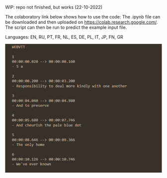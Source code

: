 WIP: repo not finished, but works (22-10-2022)

The colaboratory link below shows how to use the code:
The .ipynb file can be downloaded and then uploaded on https://colab.research.google.com/. The script can then be run to predict the example input file.

Languages:
EN, RU, PT, FR, NL, ES, DE, PL, IT, JP, FN, GR



![Example](TranscriptionFirstExampleFixed.png)

